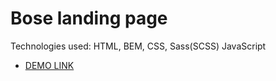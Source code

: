 # Bose landing page

Technologies used: HTML, BEM, CSS, Sass(SCSS) JavaScript

- [DEMO LINK](https://rboiar.github.io/bose-landing/)
